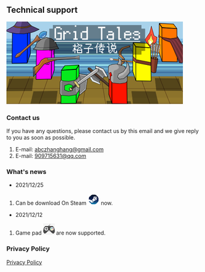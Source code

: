 ## Technical support
![an image](./Adverting2_460_215.png)
### Contact us

 If you have any questions, please contact us by this email and we give reply to you as soon as possible.

1. E-mail: [abczhanghang@gmail.com](abczhanghang@gmail.com)
2. E-mail: [909715631@qq.com](909715631@qq.com) 



### What's news
- 2021/12/25

1. Can be download On Steam ![steam](./Icon_steam.png) now.

- 2021/12/12
1. Game pad ![pad](./Icon_pad.png) are now supported.

<!-- For more details see [Basic writing and formatting syntax](https://docs.github.com/en/github/writing-on-github/getting-started-with-writing-and-formatting-on-github/basic-writing-and-formatting-syntax). -->
### Privacy Policy
[Privacy Policy](./policy.md)

<!-- ### Support or Contact

Having trouble with Pages? Check out our [documentation](https://docs.github.com/categories/github-pages-basics/) or [contact support](https://support.github.com/contact) and we’ll help you sort it out. -->
